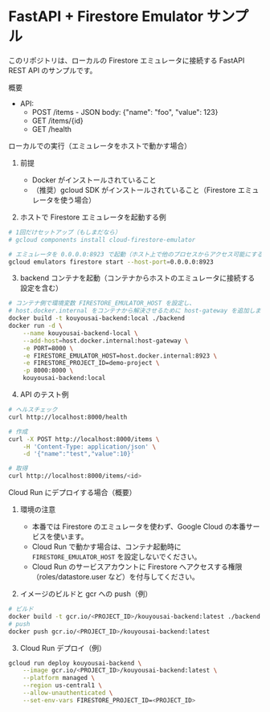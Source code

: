 # FastAPI + Firestore Emulator サンプル

このリポジトリは、ローカルの Firestore エミュレータに接続する FastAPI REST API のサンプルです。

概要
- API:
	- POST /items  - JSON body: {"name": "foo", "value": 123}
	- GET /items/{id}
	- GET /health

ローカルでの実行（エミュレータをホストで動かす場合）

1. 前提
	 - Docker がインストールされていること
	 - （推奨）gcloud SDK がインストールされていること（Firestore エミュレータを使う場合）

2. ホストで Firestore エミュレータを起動する例

```bash
# 1回だけセットアップ（もしまだなら）
# gcloud components install cloud-firestore-emulator

# エミュレータを 0.0.0.0:8923 で起動（ホスト上で他のプロセスからアクセス可能にする）
gcloud emulators firestore start --host-port=0.0.0.0:8923
```

3. backend コンテナを起動（コンテナからホストのエミュレータに接続する設定を含む）

```bash
# コンテナ側で環境変数 FIRESTORE_EMULATOR_HOST を設定し、
# host.docker.internal をコンテナから解決させるために host-gateway を追加します
docker build -t kouyousai-backend:local ./backend
docker run -d \
	--name kouyousai-backend-local \
	--add-host=host.docker.internal:host-gateway \
	-e PORT=8000 \
	-e FIRESTORE_EMULATOR_HOST=host.docker.internal:8923 \
	-e FIRESTORE_PROJECT_ID=demo-project \
	-p 8000:8000 \
	kouyousai-backend:local
```

4. API のテスト例

```bash
# ヘルスチェック
curl http://localhost:8000/health

# 作成
curl -X POST http://localhost:8000/items \
	-H 'Content-Type: application/json' \
	-d '{"name":"test","value":10}'

# 取得
curl http://localhost:8000/items/<id>
```

Cloud Run にデプロイする場合（概要）

1. 環境の注意
	 - 本番では Firestore のエミュレータを使わず、Google Cloud の本番サービスを使います。
	 - Cloud Run で動かす場合は、コンテナ起動時に `FIRESTORE_EMULATOR_HOST` を設定しないでください。
	 - Cloud Run のサービスアカウントに Firestore へアクセスする権限（roles/datastore.user など）を付与してください。

2. イメージのビルドと gcr への push（例）

```bash
# ビルド
docker build -t gcr.io/<PROJECT_ID>/kouyousai-backend:latest ./backend
# push
docker push gcr.io/<PROJECT_ID>/kouyousai-backend:latest
```

3. Cloud Run デプロイ（例）

```bash
gcloud run deploy kouyousai-backend \
	--image gcr.io/<PROJECT_ID>/kouyousai-backend:latest \
	--platform managed \
	--region us-central1 \
	--allow-unauthenticated \
	--set-env-vars FIRESTORE_PROJECT_ID=<PROJECT_ID>
```


